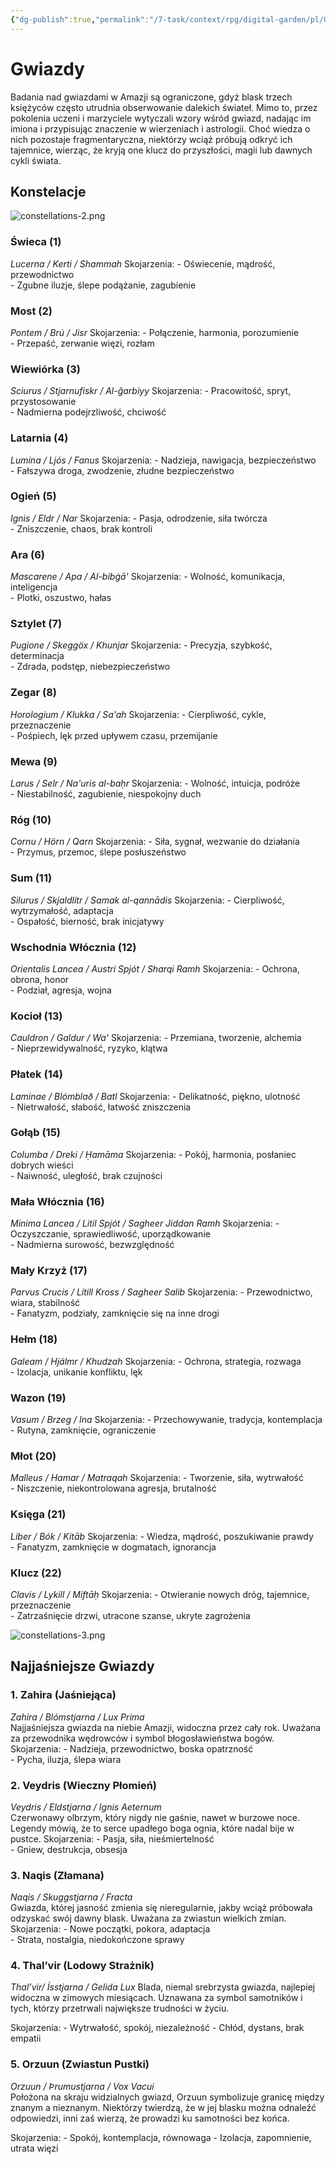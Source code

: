 ```yaml
---
{"dg-publish":true,"permalink":"/7-task/context/rpg/digital-garden/pl/01-swiat/01-kosmologia/01-system/03-gwiazdy/"}
---
```



# Gwiazdy
Badania nad gwiazdami w Amazji są ograniczone, gdyż blask trzech księżyców często utrudnia obserwowanie dalekich świateł. Mimo to, przez pokolenia uczeni i marzyciele wytyczali wzory wśród gwiazd, nadając im imiona i przypisując znaczenie w wierzeniach i astrologii. Choć wiedza o nich pozostaje fragmentaryczna, niektórzy wciąż próbują odkryć ich tajemnice, wierząc, że kryją one klucz do przyszłości, magii lub dawnych cykli świata.

## Konstelacje
![constellations-2.png](/img/user/7%20Task/context/RPG/7%20Worlds/762%20Amasia/7621%20Cosmology/76212%20Moons/constellations-2.png)

### Świeca (1)
_Lucerna / Kerti / Shammah_
Skojarzenia:
	- Oświecenie, mądrość, przewodnictwo  
	- Zgubne iluzje, ślepe podążanie, zagubienie

### Most (2)
_Pontem / Brú / Jisr_
Skojarzenia:
	- Połączenie, harmonia, porozumienie  
	- Przepaść, zerwanie więzi, rozłam

### Wiewiórka (3)
_Sciurus / Stjarnufiskr / Al-ǧarbiyy_
Skojarzenia:
	- Pracowitość, spryt, przystosowanie  
	- Nadmierna podejrzliwość, chciwość

### Latarnia (4)
_Lumina / Ljós / Fanus_
Skojarzenia:
	- Nadzieja, nawigacja, bezpieczeństwo  
	- Fałszywa droga, zwodzenie, złudne bezpieczeństwo

### Ogień (5)
_Ignis / Eldr / Nar_
Skojarzenia:
	- Pasja, odrodzenie, siła twórcza  
	- Zniszczenie, chaos, brak kontroli

### Ara (6)
_Mascarene / Apa / Al-bibġā'_
Skojarzenia:
	- Wolność, komunikacja, inteligencja  
	- Plotki, oszustwo, hałas

### Sztylet (7)
_Pugione / Skeggöx / Khunjar_
Skojarzenia:
	- Precyzja, szybkość, determinacja  
	- Zdrada, podstęp, niebezpieczeństwo

### Zegar (8)
_Horologium / Klukka / Sa'ah_
Skojarzenia:
	- Cierpliwość, cykle, przeznaczenie  
	- Pośpiech, lęk przed upływem czasu, przemijanie

### Mewa (9)
_Larus / Selr / Na'uris al-baḥr_
Skojarzenia:
	- Wolność, intuicja, podróże  
	- Niestabilność, zagubienie, niespokojny duch

### Róg (10)
_Cornu / Hörn / Qarn_
Skojarzenia:
	- Siła, sygnał, wezwanie do działania  
	- Przymus, przemoc, ślepe posłuszeństwo

### Sum (11)
_Silurus / Skjaldlítr / Samak al-qannādis_
Skojarzenia:
	- Cierpliwość, wytrzymałość, adaptacja  
	- Ospałość, bierność, brak inicjatywy

### Wschodnia Włócznia (12)
_Orientalis Lancea / Austri Spjót / Sharqi Ramh_
Skojarzenia:
	- Ochrona, obrona, honor  
	- Podział, agresja, wojna

### Kocioł (13)
_Cauldron / Galdur / Wa'_
Skojarzenia:
	- Przemiana, tworzenie, alchemia  
	- Nieprzewidywalność, ryzyko, klątwa

### Płatek (14)
_Laminae / Blómblað / Batl_
Skojarzenia:
	- Delikatność, piękno, ulotność  
	- Nietrwałość, słabość, łatwość zniszczenia

### Gołąb (15)
_Columba / Dreki / Ḥamāma_
Skojarzenia:
	- Pokój, harmonia, posłaniec dobrych wieści  
	- Naiwność, uległość, brak czujności

### Mała Włócznia (16)
_Minima Lancea / Litil Spjót / Sagheer Jiddan Ramh_
Skojarzenia:
	- Oczyszczanie, sprawiedliwość, uporządkowanie  
	- Nadmierna surowość, bezwzględność

### Mały Krzyż (17)
_Parvus Crucis / Lítill Kross / Sagheer Salib_
Skojarzenia:
	- Przewodnictwo, wiara, stabilność  
	- Fanatyzm, podziały, zamknięcie się na inne drogi

### Hełm (18)
_Galeam / Hjálmr / Khudzah_
Skojarzenia:
	- Ochrona, strategia, rozwaga  
	- Izolacja, unikanie konfliktu, lęk

### Wazon (19)
_Vasum / Brzeg / Ina_
Skojarzenia:
	- Przechowywanie, tradycja, kontemplacja  
	- Rutyna, zamknięcie, ograniczenie

### Młot (20)
_Malleus / Hamar / Matraqah_
Skojarzenia:
	- Tworzenie, siła, wytrwałość  
	- Niszczenie, niekontrolowana agresja, brutalność

### Księga (21)
_Liber / Bók / Kitāb_
Skojarzenia:
	- Wiedza, mądrość, poszukiwanie prawdy  
	- Fanatyzm, zamknięcie w dogmatach, ignorancja

### Klucz (22)
_Clavis / Lykill / Miftāḥ_
Skojarzenia:
	- Otwieranie nowych dróg, tajemnice, przeznaczenie  
	- Zatrzaśnięcie drzwi, utracone szanse, ukryte zagrożenia

![constellations-3.png](/img/user/7%20Task/context/RPG/7%20Worlds/762%20Amasia/7621%20Cosmology/76212%20Moons/constellations-3.png)

## Najjaśniejsze Gwiazdy
### 1. Zahira (Jaśniejąca)
_Zahira / Blómstjarna / Lux Prima_  
Najjaśniejsza gwiazda na niebie Amazji, widoczna przez cały rok. Uważana za przewodnika wędrowców i symbol błogosławieństwa bogów.
Skojarzenia:
	- Nadzieja, przewodnictwo, boska opatrzność  
	- Pycha, iluzja, ślepa wiara  

### 2. Veydris (Wieczny Płomień)
_Veydris / Eldstjarna / Ignis Aeternum_  
Czerwonawy olbrzym, który nigdy nie gaśnie, nawet w burzowe noce. Legendy mówią, że to serce upadłego boga ognia, które nadal bije w pustce.
Skojarzenia:
	- Pasja, siła, nieśmiertelność  
	- Gniew, destrukcja, obsesja  

### 3. Naqis (Złamana)
_Naqis / Skuggstjarna / Fracta_  
Gwiazda, której jasność zmienia się nieregularnie, jakby wciąż próbowała odzyskać swój dawny blask. Uważana za zwiastun wielkich zmian.
Skojarzenia:
	- Nowe początki, pokora, adaptacja  
	- Strata, nostalgia, niedokończone sprawy  

### 4. Thal’vir (Lodowy Strażnik)
_Thal’vir/ Ísstjarna / Gelida Lux_
Blada, niemal srebrzysta gwiazda, najlepiej widoczna w zimowych miesiącach. Uznawana za symbol samotników i tych, którzy przetrwali największe trudności w życiu.

Skojarzenia:
	- Wytrwałość, spokój, niezależność
	- Chłód, dystans, brak empatii

### 5. Orzuun (Zwiastun Pustki)
_Orzuun / Þrumustjarna / Vox Vacui_  
Położona na skraju widzialnych gwiazd, Orzuun symbolizuje granicę między znanym a nieznanym. Niektórzy twierdzą, że w jej blasku można odnaleźć odpowiedzi, inni zaś wierzą, że prowadzi ku samotności bez końca.

Skojarzenia:
	- Spokój, kontemplacja, równowaga
	- Izolacja, zapomnienie, utrata więzi
